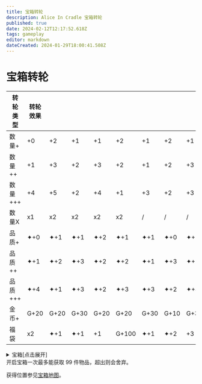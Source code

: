 ```yaml
---
title: 宝箱转轮
description: Alice In Cradle 宝箱转轮
published: true
date: 2024-02-12T12:17:52.618Z
tags: gameplay
editor: markdown
dateCreated: 2024-01-29T18:00:41.508Z
---
```


<!-- 表格/文本内多次引用 -->
[宝箱地图]: /zh/maps

# 宝箱转轮

| 转轮类型 | 转轮效果 |||||||||||||||
| --- | --- | --- | --- | --- | --- | --- | --- | --- | --- | --- | --- | --- | --- | --- | --- |
| 数量+ | +0 | +2 | +1 | +1 | +2 | +1 | +2 | +1 | +1 | +1 | / | / | / | / | / |
| 数量++ | +1 | +3 | +2 | +3 | +2 | +1 | +2 | +3 | +1 | +2 | +4 | +2 | +2 | / | / |
| 数量+++ | +4 | +5 | +2 | +4 | +1 | +3 | +2 | +3 | +5 | +2 | / | / | / | / | / |
| 数量X | x1 | x2 | x2 | x2 | x2 | / | / | / | / | / | / | / | / | / | / |
| 品质+ | ✦+0 | ✦+1 | ✦+1 | ✦+2 | ✦+1 | ✦+1 | ✦+0 | ✦+2 | ✦+1 | ✦+1 | / | / | / | / | / |
| 品质++ | ✦+1 | ✦+2 | ✦+3 | ✦+2 | ✦+2 | ✦+1 | ✦+3 | ✦+1 | ✦+2 | ✦+2 | ✦+2 | ✦+3 | ✦+1 | ✦+2 | ✦+2 |
| 品质+++ | ✦+4 | ✦+1 | ✦+3 | ✦+2 | ✦+3 | ✦+3 | ✦+2 | ✦+4 | ✦+2 | ✦+3 | ✦+2 | / | / | / | / |
| 金币+ | G+20 | G+20 | G+30 | G+20 | G+20 | G+30 | G+10 | G+30 | G+20 | G+10 | G+30 | G+10 | G+30 | / | / |
| 福袋 | x2 | ✦+1 | ✦+1 | +1 | G+100 | ✦+1 | ✦+2 | +3 | ✦+1 | +2 | ✦+3 | +1 | ✦+1 | +1 | ✦+2 |

<details>
  <summary>宝箱[点击展开]</summary>

<div class="table-container"> 

| 宝箱 |||||||||||
| 宝箱类型 | 宝箱内容 ||||||||||
| --- | --- | --- | --- | --- | --- | --- | --- | --- | --- | --- |
| 各类蔬菜1 | 牛蒡<br>✦<br>x2 | 洋葱<br>✦<br>x2 | 西兰花<br>✦<br>x2 | 茄子<br>✦<br>x2 | 大头菜<br>✦<br>x2 | 蘑菇<br>✦<br>x2 | 枯草<br>✦<br>x5 | / | / | / |
| 红黄色蔬菜1 | 甜菜<br>✦<br>x2 | 胡萝卜<br>✦<br>x2 | 牛蒡<br>✦<br>x2 | 大蒜<br>✦<br>x2 | 番茄<br>✦<br>x2 | 大头菜<br>✦<br>x2 | / | / | / | / |
| 绿色蔬菜1 | 生菜<br>✦<br>x2 | 卷心菜<br>✦<br>x2 | 青椒<br>✦<br>x2 | 黄瓜<br>✦<br>x2 | 芹菜<br>✦<br>x2 | 甜椒<br>✦<br>x2 | 枯草<br>✦<br>x7 | / | / | / |
| 甜蔬1 | 甜菜<br>✦✦<br>x2 | 玉米<br>✦✦<br>x5 | 玉米<br>✦<br>x7 | 甜菜<br>✦<br>x3 | 岩盐<br>✦<br>x3 | 甜菜<br>✦<br>x2 | / | / | / | / |
| 水果1 | 血苹果<br>✦<br>x2 | 血苹果<br>✦<br>x3 | 血樱桃<br>✦✦<br>x3 | 血苹果<br>✦<br>x3 | 血苹果<br>✦<br>x2 | 血樱桃<br>✦✦<br>x4 | 血苹果<br>✦✦<br>x2 | 血樱桃<br>✦✦<br>x3 | / | / |
| 水果2 | 血菠萝<br>✦<br>x4 | 血樱桃<br>✦✦<br>x7 | 血苹果<br>✦✦✦<br>x2 | 血苹果<br>✦✦<br>x4 | 血菠萝<br>✦<br>x3 | 血苹果<br>✦✦<br>x3 | 血苹果<br>✦<br>x5 | / | / | / |
| 蘑菇1 | 蘑菇<br>✦✦<br>x1 | 蘑菇<br>✦✦<br>x2 | 蘑菇<br>✦<br>x1 | 蘑菇<br>✦<br>x1 | 蘑菇<br>✦<br>x3 | 蘑菇<br>✦<br>x2 | 蘑菇<br>✦<br>x2 | / | / | / |
| 蘑菇2 | 蘑菇<br>✦<br>x2 | 蘑菇<br>✦<br>x2 | 蘑菇<br>✦<br>x2 | 蘑菇<br>✦<br>x1 | 蘑菇<br>✦✦✦✦✦<br>x1 | 蘑菇<br>✦<br>x3 | 蘑菇<br>✦<br>x1 | 蘑菇<br>✦<br>x5 | / | / |
| 蘑菇+ | 斑点蘑菇<br>✦<br>x2 | 蘑菇<br>✦✦<br>x5 | 蘑菇<br>✦✦<br>x9 | 斑点蘑菇<br>✦<br>x3 | 蘑菇<br>✦✦✦✦<br>x3 | 斑点蘑菇<br>✦<br>x6 | 蘑菇<br>✦<br>x10 | / | / | / |
| 谷物1 | 小麦<br>✦✦<br>x3 | 小麦<br>✦✦<br>x4 | 小麦<br>✦✦<br>x3 | 小麦<br>✦✦✦<br>x2 | 小麦<br>✦✦<br>x3 | 小麦<br>✦<br>x4 | / | / | / | / |
| 谷物+ | 小麦<br>✦✦✦<br>x5 | 小麦<br>✦✦<br>x8 | 小麦<br>✦✦✦<br>x4 | 小麦<br>✦✦✦<br>x4 | 小麦<br>✦✦✦<br>x5 | 小麦<br>✦<br>x8 | / | / | / | / |
| 肉类1 | 魔族的肉<br>✦<br>x2 | 大蒜<br>✦<br>x2 | 魔族的肉<br>✦<br>x1 | 魔族的肝脏<br>✦<br>x1 | 魔族的肉<br>✦✦<br>x1 | 洋葱<br>✦<br>x2 | / | / | / | / |
| 肉类+ | 禽类的肉<br>✦<br>x2 | 魔族的肉<br>✦✦<br>x4 | 家禽蛋<br>✦<br>x1 | 魔族的肝脏<br>✦<br>x4 | 禽类的肉<br>✦<br>x1 | 魔族的肉<br>✦✦✦<br>x2 | / | / | / | / |
| 宝石1 | 岩盐<br>✦<br>x2 | 石英<br>✦✦<br>x2 | 石英<br>✦✦<br>x3 | 煤炭<br>✦<br>x4 | 岩盐<br>✦<br>x3 | 煤炭<br>✦<br>x3 | 紫水晶<br>✦<br>x1 | / | / | / |
| 矿石1 | 煤炭<br>✦✦✦✦<br>x1 | 铁矿<br>✦<br>x1 | 石英<br>✦✦<br>x2 | 铬矿<br>✦<br>x1 | 煤炭<br>✦✦✦<br>x2 | / | / | / | / | / |
| 矿石2 | 石头<br>✦<br>x3 | 铁矿<br>✦<br>x2 | 硫磺<br>✦<br>x2 | 金矿<br>✦<br>x2 | 铜矿<br>✦<br>x1 | 石头<br>✦<br>x1 | / | / | / | / |
| 矿石3 | 铜矿<br>✦<br>x2 | 金矿<br>✦<br>x1 | 岩盐<br>✦<br>x3 | 紫水晶<br>✦<br>x2 | 托帕石<br>✦<br>x1 | 金矿<br>✦<br>x1 | / | / | / | / |
| 矿石+ | 蓝宝石<br>✦<br>x0 | 金矿<br>✦<br>x3 | 托帕石<br>✦<br>x0 | 金矿<br>✦<br>x3 | 红绿柱石<br>✦<br>x0 | 金矿<br>✦✦<br>x4 | 摩根石<br>✦<br>x0 | 铬矿<br>✦<br>x3 | / | / |
| 魔族素材1 | 凝胶<br>✦<br>x3 | 凝胶<br>✦✦<br>x2 | 玻璃碎片<br>✦<br>x1 | 凝胶<br>✦<br>x3 | 魔族的皮肤<br>✦<br>x1 | 凝胶<br>✦<br>x4 | 魔族的皮肤<br>✦<br>x2 | 玻璃碎片<br>✦<br>x2 | / | / |
| 魔族素材2 | 凝胶<br>✦<br>x4 | 玻璃碎片<br>✦<br>x3 | 凝胶<br>✦✦<br>x3 | 魔族的肝脏<br>✦<br>x1 | 玻璃碎片<br>✦<br>x2 | 魔族的肉<br>✦<br>x2 | / | / | / | / |
| 魔族素材3 | 凝胶<br>✦<br>x5 | 黑暗精华<br>✦<br>x2 | 魔族的肝脏<br>✦<br>x2 | 黑暗精华<br>✦✦<br>x1 | 玻璃碎片<br>✦<br>x4 | 魔族的皮肤<br>✦<br>x3 | / | / | / | / |
| 魔族素材4 | 黑暗精华<br>✦<br>x1 | 黑暗精华<br>✦<br>x2 | 黑暗精华<br>✦✦<br>x1 | 枯草<br>✦<br>x9 | 魔族的肝脏<br>✦<br>x1 | / | / | / | / | / |
| 香草1 | 黑纹药草<br>✦<br>x2 | 迷迭香<br>✦<br>x2 | 柠檬香茅<br>✦<br>x2 | 辣薄荷<br>✦<br>x1 | 洋甘菊<br>✦<br>x1 | / | / | / | / | / |
| 香草2 | 罗勒<br>✦<br>x1 | 庭院鼠尾草<br>✦<br>x1 | 木天蓼<br>✦<br>x1 | 玫瑰天竺葵<br>✦<br>x1 | 柠檬香茅<br>✦<br>x3 | / | / | / | / | / |
| 素材 | 木材<br>✦<br>x4 | 石头<br>✦<br>x3 | 木材<br>✦<br>x3 | 木材<br>✦<br>x6 | 石头<br>✦<br>x2 | 木材<br>✦✦<br>x3 | 煤炭<br>✦<br>x3 | / | / | / |
| 素材+ | 木材<br>✦✦<br>x7 | 石头<br>✦<br>x9 | 木材<br>✦<br>x10 | 木材<br>✦<br>x14 | 石头<br>✦✦<br>x4 | 木材<br>✦✦✦<br>x6 | 煤炭<br>✦<br>x9 | / | / | / |
| 素材++ | 铜矿<br>✦✦✦<br>x5 | 铁矿<br>✦✦<br>x6 | 石头<br>✦✦✦<br>x9 | 煤炭<br>✦✦✦<br>x9 | 铬矿<br>✦✦<br>x4 | 硝石<br>✦✦<br>x4 | 电路板<br>✦<br>x4 | 紫水晶<br>✦<br>x5 | 铁矿<br>✦<br>x5 | 硫磺<br>✦✦✦✦<br>x9 |

</div> 

</details>
开启宝箱一次最多能获取 99 件物品，超出则会舍弃。

获得位置参见[宝箱地图]。